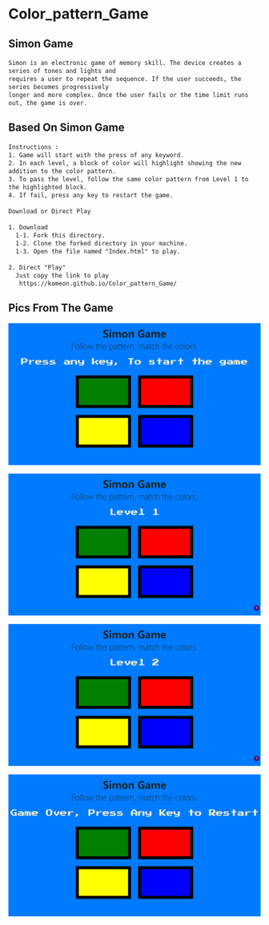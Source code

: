 # Color_pattern_Game

## Simon Game

    Simon is an electronic game of memory skill. The device creates a series of tones and lights and
    requires a user to repeat the sequence. If the user succeeds, the series becomes progressively
    longer and more complex. Once the user fails or the time limit runs out, the game is over.

## Based On Simon Game

    Instructions :
    1. Game will start with the press of any keyword.
    2. In each level, a block of color will highlight showing the new addition to the color pattern.
    3. To pass the level, follow the same color pattern from Level 1 to the highlighted block.
    4. If fail, press any key to restart the game.

    Download or Direct Play

    1. Download
      1-1. Fork this directory.
      1-2. Clone the forked directory in your machine.
      1-3. Open the file named "Index.html" to play.

    2. Direct "Play"
      Just copy the link to play
       https://komeon.github.io/Color_pattern_Game/

## Pics From The Game

![Starting screen when the game is not started](https://github.com/KomeOn/Color_pattern_Game/blob/master/media/starting_screen.png)

![Screen when the game started](https://github.com/KomeOn/Color_pattern_Game/blob/master/media/game_page1.png)

![Screen when the player wins and moves to next level](https://github.com/KomeOn/Color_pattern_Game/blob/master/media/game_page2.png)

![Losing screen when the player lost](https://github.com/KomeOn/Color_pattern_Game/blob/master/media/losing_page.png)
